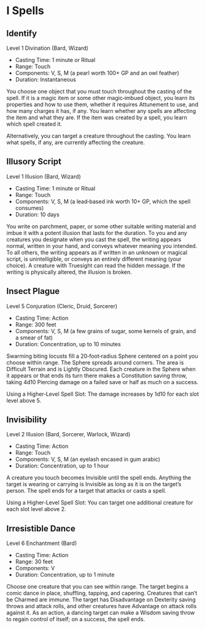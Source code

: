 <!-- Source: docs/SRD_CC_v5.2.1.pdf (I spells) -->

# I Spells

## Identify
Level 1 Divination (Bard, Wizard)

- Casting Time: 1 minute or Ritual
- Range: Touch
- Components: V, S, M (a pearl worth 100+ GP and an owl feather)
- Duration: Instantaneous

You choose one object that you must touch throughout the casting of the spell. If it is a magic item or some other magic‑imbued object, you learn its properties and how to use them, whether it requires Attunement to use, and how many charges it has, if any. You learn whether any spells are affecting the item and what they are. If the item was created by a spell, you learn which spell created it.

Alternatively, you can target a creature throughout the casting. You learn what spells, if any, are currently affecting the creature.

## Illusory Script
Level 1 Illusion (Bard, Wizard)

- Casting Time: 1 minute or Ritual
- Range: Touch
- Components: V, S, M (a lead‑based ink worth 10+ GP, which the spell consumes)
- Duration: 10 days

You write on parchment, paper, or some other suitable writing material and imbue it with a potent illusion that lasts for the duration. To you and any creatures you designate when you cast the spell, the writing appears normal, written in your hand, and conveys whatever meaning you intended. To all others, the writing appears as if written in an unknown or magical script, is unintelligible, or conveys an entirely different meaning (your choice). A creature with Truesight can read the hidden message. If the writing is physically altered, the illusion is broken.

## Insect Plague
Level 5 Conjuration (Cleric, Druid, Sorcerer)

- Casting Time: Action
- Range: 300 feet
- Components: V, S, M (a few grains of sugar, some kernels of grain, and a smear of fat)
- Duration: Concentration, up to 10 minutes

Swarming biting locusts fill a 20‑foot‑radius Sphere centered on a point you choose within range. The Sphere spreads around corners. The area is Difficult Terrain and is Lightly Obscured. Each creature in the Sphere when it appears or that ends its turn there makes a Constitution saving throw, taking 4d10 Piercing damage on a failed save or half as much on a success.

Using a Higher‑Level Spell Slot: The damage increases by 1d10 for each slot level above 5.

## Invisibility
Level 2 Illusion (Bard, Sorcerer, Warlock, Wizard)

- Casting Time: Action
- Range: Touch
- Components: V, S, M (an eyelash encased in gum arabic)
- Duration: Concentration, up to 1 hour

A creature you touch becomes Invisible until the spell ends. Anything the target is wearing or carrying is Invisible as long as it is on the target’s person. The spell ends for a target that attacks or casts a spell.

Using a Higher‑Level Spell Slot: You can target one additional creature for each slot level above 2.

## Irresistible Dance
Level 6 Enchantment (Bard)

- Casting Time: Action
- Range: 30 feet
- Components: V
- Duration: Concentration, up to 1 minute

Choose one creature that you can see within range. The target begins a comic dance in place, shuffling, tapping, and capering. Creatures that can’t be Charmed are immune. The target has Disadvantage on Dexterity saving throws and attack rolls, and other creatures have Advantage on attack rolls against it. As an action, a dancing target can make a Wisdom saving throw to regain control of itself; on a success, the spell ends.

